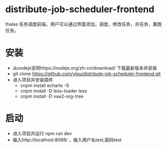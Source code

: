 # distribute-job-scheduler-frontend
thalas 任务调度前端，用户可以通过界面添加，调度，修改任务，杀任务，重跑任务。
# 安装
   * 从nodejs官网https://nodejs.org/zh-cn/download/ 下载最新版本并安装
   * git clone https://github.com/ylpu/distribute-job-scheduler-frontend.git
   * 进入项目并安装插件
      * cnpm install echarts -S
      * cnpm install -D less-loader less
      * cnpm install -D vue2-org-tree
# 启动
   * 进入项目并运行 npm run dev
   * 输入http://localhost:8088/ ，输入用户名test,密码test
